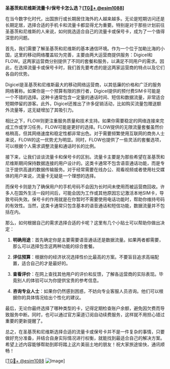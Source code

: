 **圣基茨和尼维斯流量卡/保号卡怎么选？[[TG💪+ @esim1088](https://t.me/s/esim1088)]**

在当今数字化时代，出国旅行或长期居住海外的人越来越多。无论是短期访问还是长期定居，选择合适的手机卡和流量卡都显得尤为重要。特别是对于那些计划前往圣基茨和尼维斯的人来说，如何挑选适合自己的流量卡或保号卡，成为了一个值得深思的问题。

首先，我们需要了解圣基茨和尼维斯的基本通信环境。作为一个位于加勒比海的小国，这里的移动网络覆盖较为完善，主要由两大运营商提供服务：Digicel和FLOW。这两家运营商分别提供了不同的套餐和服务，以满足不同用户的需求。因此，在选择流量卡或保号卡时，我们首先要考虑的是这两家运营商的特点以及它们各自的优势。

Digicel是圣基茨和尼维斯最大的移动网络运营商，以其低廉的价格和广泛的服务网络著称。如果你是一个预算有限的旅行者，Digicel提供的预付费SIM卡可能是一个不错的选择。这种卡通常包含一定量的通话时间、短信和数据流量，非常适合短期停留的游客。此外，Digicel还推出了许多促销活动，比如购买流量包赠送额外流量等，这无疑增加了其吸引力。

相比之下，FLOW则更注重服务质量和技术支持。如果你需要稳定的网络连接来完成工作或学习任务，FLOW可能是更好的选择。FLOW提供的无限流量套餐虽然价格稍高，但其网络速度和稳定性都非常出色。对于需要频繁使用互联网的商务人士来说，FLOW的这一优势尤为明显。同时，FLOW也提供了一些灵活的套餐选项，可以根据个人需求调整流量和通话时长的比例。

接下来，让我们谈谈流量卡和保号卡的区别。流量卡主要是为那些希望在圣基茨和尼维斯期间保持数据连接的用户设计的。这类卡通常不包含语音通话功能，而是专注于提供高速的数据传输服务。对于经常需要在线办公、观看视频或者使用社交媒体的用户来说，流量卡无疑是一个理想的选择。

而保号卡则是为了确保用户的手机号码不会因为长时间未使用而被运营商回收。许多人在国外生活一段时间后，可能会因为工作或其他原因忘记激活本地SIM卡，导致号码失效。保号卡的作用就是在你暂时不需要使用电话功能时，帮助你维持号码的有效性。当然，这类卡通常只包含基本的语音通话和短信功能，数据流量并不包括在内。

那么，如何根据自己的需求选择合适的卡呢？这里有几个小贴士可以帮助你做出决定：

1. **明确用途**：首先确定你是主要需要语音通话还是数据流量。如果两者都需要，那么可以选择包含这两种功能的综合套餐。
   
2. **评估预算**：根据你的经济状况选择性价比最高的方案。不要盲目追求高端配置，适合自己的才是最好的。

3. **查看评价**：在网上查找其他用户的评价和反馈，了解各运营商的实际表现。毕竟别人的体验可以为你提供宝贵的参考信息。

4. **咨询专业人士**：如果你仍然感到困惑，不妨向专业客服人员咨询。他们可以根据你的具体情况给出个性化的建议。

最后，无论你最终选择了哪种类型的卡，记得定期检查账户余额，避免因欠费而导致服务中断。同时，也可以通过官方渠道订阅自动续费服务，这样就不用担心错过重要的更新提醒了。

总之，在圣基茨和尼维斯选择合适的流量卡或保号卡并不是一件复杂的事情，只要做好充分准备，并结合自身实际情况进行权衡，就能找到最适合自己的解决方案。希望上述内容能够帮助到即将踏上这片美丽土地的朋友！祝大家旅途愉快，通讯顺畅！

[[TG💪+ @esim1088](https://t.me/s/esim1088) ![Image](https://i.postimg.cc/4NQfJmqS/Snipaste-2025-05-13-00-14-12.png)]